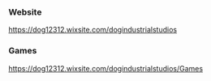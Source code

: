 ### Website
https://dog12312.wixsite.com/dogindustrialstudios

### Games
https://dog12312.wixsite.com/dogindustrialstudios/Games
